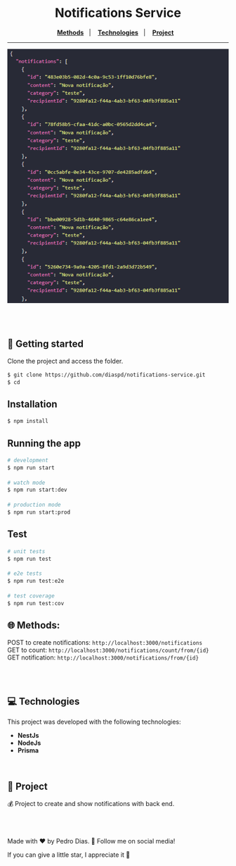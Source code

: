 <h1 align="center">
  Notifications Service
</h1>

<p align="center">
  <a href="#-Methods"><b>Methods</b></a>&nbsp;&nbsp;&nbsp;|&nbsp;&nbsp;&nbsp;
  <a href="#-Technologies"><b>Technologies</b></a>&nbsp;&nbsp;&nbsp;|&nbsp;&nbsp;&nbsp;
  <a href="#-Project"><b>Project</b></a>&nbsp;&nbsp;&nbsp;
</p>

---

<div align="center">
  <img alt="project image" title="project image" src="img.png" height="55%"/>
</div> 

<br></br>

## 🚀 Getting started

Clone the project and access the folder.

```bash
$ git clone https://github.com/diaspd/notifications-service.git
$ cd 
```

## Installation

```bash
$ npm install
```

## Running the app

```bash
# development
$ npm run start

# watch mode
$ npm run start:dev

# production mode
$ npm run start:prod
```

## Test

```bash
# unit tests
$ npm run test

# e2e tests
$ npm run test:e2e

# test coverage
$ npm run test:cov
```

## 🌐 Methods: 

 POST to create notifications: `http://localhost:3000/notifications` </br>
 GET to count: `http://localhost:3000/notifications/count/from/{id}` </br>
 GET notification: `http://localhost:3000/notifications/from/{id}`

<br></br>

## 💻 Technologies

This project was developed with the following technologies:
<b>
- NestJs
- NodeJs
- Prisma
</b>

</br>

## 📄 Project
💰 Project to create and show notifications with back end.

<br></br>

Made with ♥ by Pedro Dias. 👋 Follow me on social media! </br>

If you can give a little star, I appreciate it 🤩
